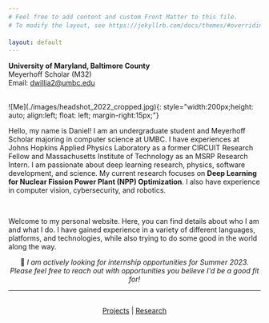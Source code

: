 ```yaml
---
# Feel free to add content and custom Front Matter to this file.
# To modify the layout, see https://jekyllrb.com/docs/themes/#overriding-theme-defaults

layout: default
---
```

**University of Maryland, Baltimore County**\
Meyerhoff Scholar (M32)\
Email: dwillia2@umbc.edu

<br />
![Me](./images/headshot_2022_cropped.jpg){: style="width:200px;height: auto; align:left; float: left; margin-right:15px;"}
<br />

Hello, my name is Daniel! I am an undergraduate student and Meyerhoff Scholar majoring in computer science at UMBC. I have experiences at Johns Hopkins Applied Physics Laboratory as a former CIRCUIT Research Fellow and Massachusetts Institute of Technology as an MSRP Research Intern. I am passionate about deep learning research, physics, software development, and science.  My current research focuses on <b>Deep Learning for Nuclear Fission Power Plant (NPP) Optimization</b>. I also have experience in computer vision, cybersecurity, and robotics.

<br />

Welcome to my personal website. Here, you can find details about who I am and what I do. I have gained experience in a variety of different languages, platforms, and technologies, while also trying to do some good in the world along the way.
<br /> 

<p align="center"> 🔭 <i>I am actively looking for internship opportunities for Summer 2023. Please feel free to reach out with opportunities you believe I'd be a good fit for!</i>
</p>


<hr>
<br />
<div align="center">
    <a href="projects">Projects</a> | <a href="research">Research</a>

</div>








